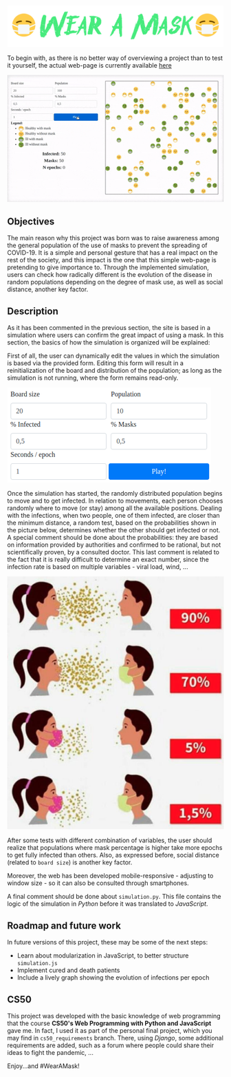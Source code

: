 ![](media/logo.png)

To begin with, as there is no better way of overviewing a project than to test it yourself, the actual web-page is currently available [here](http://dangui.duckdns.org/wear-a-mask/simulation.html)

![](media/simulation.gif)

## Objectives

The main reason why this project was born was to raise awareness among the general population of the use of masks to prevent the spreading of COVID-19. It is a simple and personal gesture that has a real impact on the rest of the society, and this impact is the one that this simple web-page is pretending to give importance to. Through the implemented simulation, users can check how radically different is the evolution of the disease in random populations depending on the degree of mask use, as well as social distance, another key factor.

## Description

As it has been commented in the previous section, the site is based in a simulation where users can confirm the great impact of using a mask. In this section, the basics of how the simulation is organized will be explained:

First of all, the user can dynamically edit the values in which the simulation is based via the provided form. Editing this form will result in a reinitialization of the board and distribution of the population; as long as the simulation is not running, where the form remains read-only. 

![](media/form.png)

Once the simulation has started, the randomly distributed population begins to move and to get infected. In relation to movements, each person chooses randomly where to move (or stay) among all the available positions. Dealing with the infections, when two people, one of them infected,  are closer than the minimum distance, a random test, based on the probabilities shown in the picture below, determines whether the other should get infected or not. A special comment should be done about the probabilities: they are based on information provided by authorities and confirmed to be rational, but not scientifically proven, by a consulted doctor. This last comment is related to the fact that it is really difficult to determine an exact number, since the infection rate is based on multiple variables - viral load, wind, ...

![](media/masks_prob.png)

After some tests with different combination of variables, the user should realize that populations where mask percentage is higher take more epochs to get fully infected than others. Also, as expressed before, social distance (related to `board size`) is another key factor.

Moreover, the web has been developed mobile-responsive - adjusting to window size - so it can also be consulted through smartphones.

A final comment should be done about `simulation.py`. This file contains the logic of the simulation in _Python_ before it was translated to _JavaScript_.

## Roadmap and future work

In future versions of this project, these may be some of the next steps:

* Learn about modularization in JavaScript, to better structure `simulation.js`
* Implement cured and death patients
* Include a lively graph showing the evolution of infections per epoch

## CS50

This project was developed with the basic knowledge of web programming that the course **CS50's Web Programming with Python and JavaScript** gave me. In fact, I used it as part of the personal final project, which you may find in `cs50_requirements` branch. There, using _Django_, some additional requirements are added, such as a forum where people could share their ideas to fight the pandemic, ...

Enjoy...and #WearAMask!
